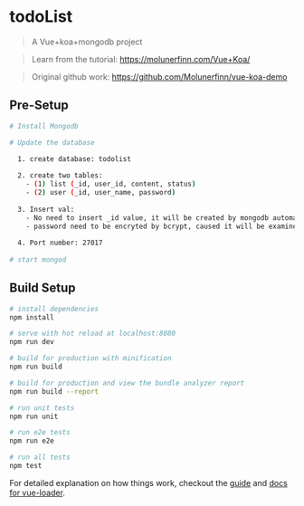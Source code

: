 # todoList

> A Vue+koa+mongodb project

> Learn from the tutorial: https://molunerfinn.com/Vue+Koa/

> Original github work: https://github.com/Molunerfinn/vue-koa-demo

## Pre-Setup
``` bash
# Install Mongodb

# Update the database

  1. create database: todolist
  
  2. create two tables: 
    - (1) list (_id, user_id, content, status)
    - (2) user (_id, user_name, password)
    
  3. Insert val:
    - No need to insert _id value, it will be created by mongodb automatically
    - password need to be encryted by bcrypt, caused it will be examined
    
  4. Port number: 27017
  
# start mongod
```

## Build Setup

``` bash
# install dependencies
npm install

# serve with hot reload at localhost:8080
npm run dev

# build for production with minification
npm run build

# build for production and view the bundle analyzer report
npm run build --report

# run unit tests
npm run unit

# run e2e tests
npm run e2e

# run all tests
npm test
```

For detailed explanation on how things work, checkout the [guide](http://vuejs-templates.github.io/webpack/) and [docs for vue-loader](http://vuejs.github.io/vue-loader).
